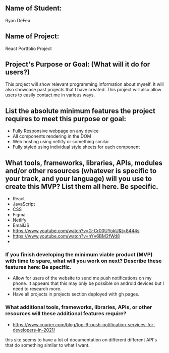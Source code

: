 ## **Name of Student:**
Ryan DeFea

## **Name of Project:**
React Portfolio Project

## **Project's Purpose or Goal: (What will it do for users?)**
This project will show relevant programming information about myself. It will also showcase past projects that I have created. This project will also allow users to easily contact me in various ways.

## **List the absolute minimum features the project requires to meet this purpose or goal:**
- Fully Responsive webpage on any device 
- All components rendering in the DOM
- Web hosting using netlify or something similar 
- Fully styled using individual style sheets for each component

## **What tools, frameworks, libraries, APIs, modules and/or other resources (whatever is specific to your track, and your language) will you use to create this MVP? List them all here. Be specific.**
- React
- JavaScript
- CSS
- Figma
- Netlify
- EmailJS
- https://www.youtube.com/watch?v=G-Cr00UYokU&t=8444s
- https://www.youtube.com/watch?v=hYv6BM2fWd8
- 

### **If you finish developing the minimum viable product (MVP) with time to spare, what will you work on next? Describe these features here: Be specific.**
- Allow for users of the website to send me push notifications on my phone. It appears that this may only be possible on android devices but I need to research more. 
- Have all projects in projects section deployed with gh pages.

### **What additional tools, frameworks, libraries, APIs, or other resources will these additional features require?**
- https://www.courier.com/blog/top-6-push-notification-services-for-developers-in-2021/

this site seems to have a lot of documentation on different different API's that do something similar to what I want. 